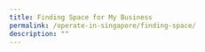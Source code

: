 ```yaml
---
title: Finding Space for My Business
permalink: /operate-in-singapore/finding-space/
description: ""
---
```

